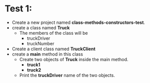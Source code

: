 # Test 1:

- Create a new project named **class-methods-constructors-test**.
- create a class named **Truck**
  - The members of the class will be
    - truckDriver
    - truckNumber
-   Create a client class named **TruckClient**
  - create a **main** method in this class
    - Create two objects of **Truck** inside the main method.
      - **truck1**
      - **truck2**
    - Print the **truckDriver** name of the two objects.
